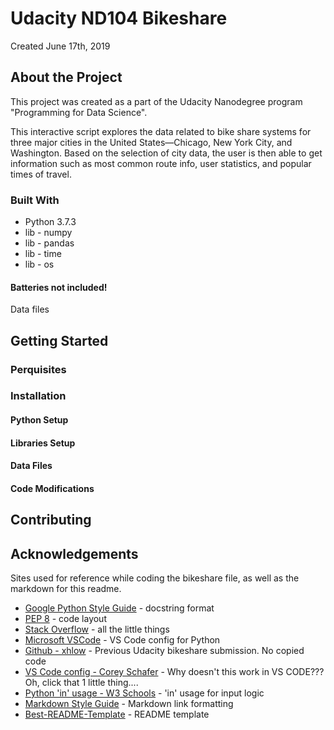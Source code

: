 
# Udacity ND104 Bikeshare

Created June 17th, 2019

## About the Project

This project was created as a part of the Udacity Nanodegree program "Programming for Data Science".

This interactive script explores the data related to bike share systems for three major cities in the United States—Chicago, New York City, and Washington. Based on the selection of city data, the user is then able to get information such as most common route info, user statistics, and popular times of travel.

### Built With

* Python 3.7.3
* lib - numpy
* lib - pandas
* lib - time
* lib - os

#### Batteries not included!
Data files 

## Getting Started

### Perquisites

### Installation

#### Python Setup

#### Libraries Setup

#### Data Files

#### Code Modifications

## Contributing

## Acknowledgements

Sites used for reference while coding the bikeshare file, as well as the markdown for this readme.

* [Google Python Style Guide][google-sg] - docstring format
* [PEP 8][pep8] - code layout
* [Stack Overflow][stackoverflow] - all the little things
* [Microsoft VSCode][vscode] - VS Code config for Python
* [Github - xhlow][github01] - Previous Udacity bikeshare submission. No copied code
* [VS Code config - Corey Schafer][yt_coreys] - Why doesn't this work in VS CODE??? Oh, click that 1 little thing....
* [Python 'in' usage - W3 Schools][w3schools] - 'in' usage for input logic
* [Markdown Style Guide][msg] - Markdown link formatting
* [Best-README-Template][brmt] - README template

[google-sg]: http://google.github.io/styleguide/pyguide.html
[pep8]: https://www.python.org/dev/peps/pep-0008/
[stackoverflow]: https://stackoverflow.com/
[vscode]: http://code.visualstudio.com
[github01]: https://github.com/xhlow/udacity-bikeshare-project/blob/master/bikeshare.py
[yt_coreys]: https://www.youtube.com/watch?v=-nh9rCzPJ20
[w3schools]: https://www.w3schools.com/python/ref_keyword_in.asp
[msg]: https://arcticicestudio.github.io/styleguide-markdown/rules/links.html#prefer-reference-links
[brmt]: https://github.com/othneildrew/Best-README-Template
